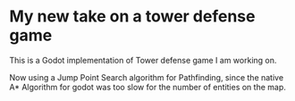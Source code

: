 # My new take on a tower defense game

This is a Godot implementation of Tower defense game I am working on.

Now using a Jump Point Search algorithm for Pathfinding, since the native A* Algorithm for godot was too slow for the number of entities on the map.